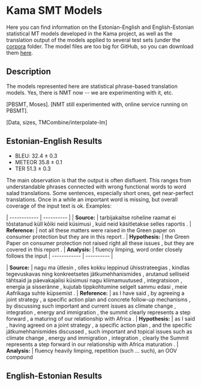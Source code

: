 # Kama SMT Models

Here you can find information on the Estonian-English and English-Estonian statistical MT models developed in the Kama project, as well as the translation output of the models applied to several test sets (under the [corpora](http://github.com/fishel/kama/tree/master/corpora) folder. The model files are too big for GitHub, so you can download them [here](http://statmt.ut.ee/kama).

## Description

The models represented here are statistical phrase-based translation models. Yes, there is NMT now -- we are experimenting with it, etc.

[PBSMT, Moses]. [NMT still experimented with, online service running on PBSMT].

[Data, sizes, TMCombine/interpolate-lm]

## Estonian-English Results

* BLEU: 32.4 ± 0.3
* METEOR 35.8 ± 0.1
* TER 51.3 ± 0.3

The main observation is that the output is often disfluent. This ranges from understandable phrases connected with wrong functional words to word salad translations. Some sentences, especially short ones, get near-perfect translations. Once in a while an important word is missing, but overall coverage of the input text is ok. Examples:

| ------------ | ---------- |
| **Source:**         |    tarbijakaitse roheline raamat ei tõstatanud küll kõiki neid küsimusi , kuid neid käsitletakse selles raportis .
| **Reference:**      |    not all these matters were raised in the Green paper on consumer protection but they are in this report .
| **Hypothesis:**     |    the Green Paper on consumer protection not raised right all these issues , but they are covered in this report .
| **Analysis:**       |    fluency limping, word order closely follows the input
| ------------ | ---------- |

| **Source:**         |    nagu ma ütlesin , olles kokku leppinud ühisstrateegias , kindlas tegevuskavas ning konkreetsetes jätkumehhanismides , arutanud selliseid tähtsaid ja päevakajalisi küsimusi nagu kliimamuutused , integratsioon , energia ja sisseränne , kujutab tippkohtumine selgelt sammu edasi , meie Aafrikaga suhte küpsemist .
| **Reference:**      |    as I have said , by agreeing a joint strategy , a specific action plan and concrete follow-up mechanisms , by discussing such important and current issues as climate change , integration , energy and immigration , the summit clearly represents a step forward , a maturing of our relationship with Africa .
| **Hypothesis:**     |    as I said , having agreed on a joint strategy , a specific action plan , and the specific jätkumehhanismides discussed , such important and topical issues such as climate change , energy and immigration , integration , clearly the Summit represents a step forward in our relationship with Africa maturation .
| **Analysis:**       |    fluency heavily limping, repetition (such ... such), an OOV compound

## English-Estonian Results

